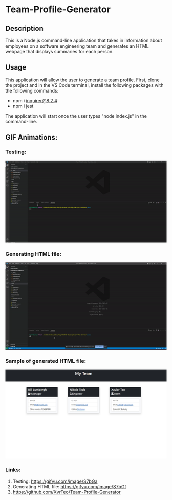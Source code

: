 # Team-Profile-Generator

## Description

This is a Node.js command-line application that takes in information about employees on a software engineering team and generates an HTML webpage that displays summaries for each person.

## Usage

This application will allow the user to generate a team profile. First, clone the project and in the VS Code terminal, install the following packages with the following commands:

- npm i inquirer@8.2.4
- npm i jest

The application will start once the user types "node index.js" in the command-line.

## GIF Animations:

### Testing:
![GIF](./assets/Testing.gif)

### Generating HTML file:
![GIF](./assets/HTML.gif)

### Sample of generated HTML file:
![JPG](./assets/Generated-File.jpg)

### Links:

1. Testing: https://gifyu.com/image/S7bGa
2. Generating HTML file: https://gifyu.com/image/S7bGf
3. https://github.com/XvrTeo/Team-Profile-Generator
